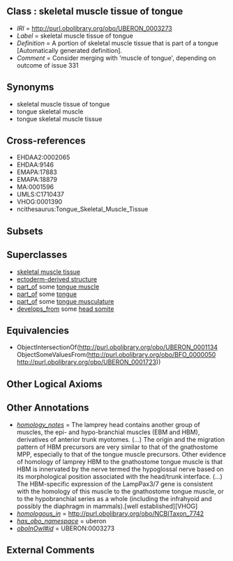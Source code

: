 
## Class : skeletal muscle tissue of tongue

 * *IRI* = http://purl.obolibrary.org/obo/UBERON_0003273
 * *Label* = skeletal muscle tissue of tongue
 * *Definition* = A portion of skeletal muscle tissue that is part of a tongue [Automatically generated definition].
 * *Comment* = Consider merging with 'muscle of tongue', depending on outcome of issue 331

## Synonyms

 * skeletal muscle tissue of tongue
 * tongue skeletal muscle
 * tongue skeletal muscle tissue

## Cross-references

 * EHDAA2:0002065
 * EHDAA:9146
 * EMAPA:17883
 * EMAPA:18879
 * MA:0001596
 * UMLS:C1710437
 * VHOG:0001390
 * ncithesaurus:Tongue_Skeletal_Muscle_Tissue

## Subsets


## Superclasses

 * [skeletal muscle tissue](../../UBERON/34/UBERON_0001134.md)
 * [ectoderm-derived structure](../../UBERON/21/UBERON_0004121.md)
 * [part_of](../../BFO/50/BFO_0000050.md) some [tongue muscle](../../UBERON/78/UBERON_0000378.md)
 * [part_of](../../BFO/50/BFO_0000050.md) some [tongue](../../UBERON/23/UBERON_0001723.md)
 * [part_of](../../BFO/50/BFO_0000050.md) some [tongue musculature](../../UBERON/77/UBERON_0004477.md)
 * [develops_from](../../RO/02/RO_0002202.md) some [head somite](../../UBERON/94/UBERON_0005594.md)

## Equivalencies

 * ObjectIntersectionOf(<http://purl.obolibrary.org/obo/UBERON_0001134> ObjectSomeValuesFrom(<http://purl.obolibrary.org/obo/BFO_0000050> <http://purl.obolibrary.org/obo/UBERON_0001723>))

## Other Logical Axioms


## Other Annotations

 * *[homology_notes](../../UBPROP/03/UBPROP_0000003.md)* = The lamprey head contains another group of muscles, the epi- and hypo-branchial muscles (EBM and HBM), derivatives of anterior trunk myotomes. (...) The origin and the migration pattern of HBM precursors are very similar to that of the gnathostome MPP, especially to that of the tongue muscle precursors. Other evidence of homology of lamprey HBM to the gnathostome tongue muscle is that HBM is innervated by the nerve termed the hypoglossal nerve based on its morphological position associated with the head/trunk interface. (...) The HBM-specific expression of the LampPax3/7 gene is consistent with the homology of this muscle to the gnathostome tongue muscle, or to the hypobranchial series as a whole (including the infrahyoid and possibly the diaphragm in mammals).[well established][VHOG]
 * *[homologous_in](../../core#homologous/in/core#homologous_in.md)* = http://purl.obolibrary.org/obo/NCBITaxon_7742
 * *[has_obo_namespace](../../ce/oboInOwl#hasOBONamespace.md)* = uberon
 * *[oboInOwl#id](../../id/oboInOwl#id.md)* = UBERON:0003273

## External Comments

